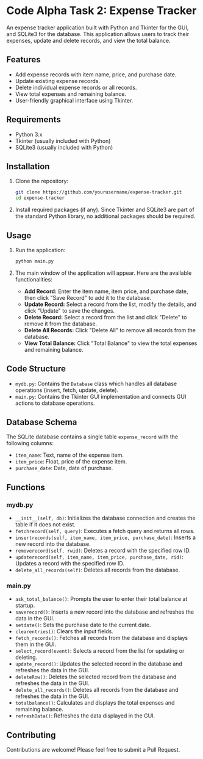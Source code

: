 # Code Alpha Task 2: Expense Tracker

An expense tracker application built with Python and Tkinter for the GUI, and SQLite3 for the database. This application allows users to track their expenses, update and delete records, and view the total balance.

## Features

- Add expense records with item name, price, and purchase date.
- Update existing expense records.
- Delete individual expense records or all records.
- View total expenses and remaining balance.
- User-friendly graphical interface using Tkinter.

## Requirements

- Python 3.x
- Tkinter (usually included with Python)
- SQLite3 (usually included with Python)

## Installation

1. Clone the repository:
    ```sh
    git clone https://github.com/yourusername/expense-tracker.git
    cd expense-tracker
    ```

2. Install required packages (if any). Since Tkinter and SQLite3 are part of the standard Python library, no additional packages should be required.

## Usage

1. Run the application:
    ```sh
    python main.py
    ```

2. The main window of the application will appear. Here are the available functionalities:

    - **Add Record:** Enter the item name, item price, and purchase date, then click "Save Record" to add it to the database.
    - **Update Record:** Select a record from the list, modify the details, and click "Update" to save the changes.
    - **Delete Record:** Select a record from the list and click "Delete" to remove it from the database.
    - **Delete All Records:** Click "Delete All" to remove all records from the database.
    - **View Total Balance:** Click "Total Balance" to view the total expenses and remaining balance.

## Code Structure

- `mydb.py`: Contains the `Database` class which handles all database operations (insert, fetch, update, delete).
- `main.py`: Contains the Tkinter GUI implementation and connects GUI actions to database operations.

## Database Schema

The SQLite database contains a single table `expense_record` with the following columns:

- `item_name`: Text, name of the expense item.
- `item_price`: Float, price of the expense item.
- `purchase_date`: Date, date of purchase.

## Functions

### mydb.py

- `__init__(self, db)`: Initializes the database connection and creates the table if it does not exist.
- `fetchrecord(self, query)`: Executes a fetch query and returns all rows.
- `insertrecords(self, item_name, item_price, purchase_date)`: Inserts a new record into the database.
- `removerecord(self, rwid)`: Deletes a record with the specified row ID.
- `updaterecord(self, item_name, item_price, purchase_date, rid)`: Updates a record with the specified row ID.
- `delete_all_records(self)`: Deletes all records from the database.

### main.py

- `ask_total_balance()`: Prompts the user to enter their total balance at startup.
- `saverecord()`: Inserts a new record into the database and refreshes the data in the GUI.
- `setdate()`: Sets the purchase date to the current date.
- `clearentries()`: Clears the input fields.
- `fetch_records()`: Fetches all records from the database and displays them in the GUI.
- `select_record(event)`: Selects a record from the list for updating or deleting.
- `update_record()`: Updates the selected record in the database and refreshes the data in the GUI.
- `deleteRow()`: Deletes the selected record from the database and refreshes the data in the GUI.
- `delete_all_records()`: Deletes all records from the database and refreshes the data in the GUI.
- `totalbalance()`: Calculates and displays the total expenses and remaining balance.
- `refreshData()`: Refreshes the data displayed in the GUI.

## Contributing

Contributions are welcome! Please feel free to submit a Pull Request.

